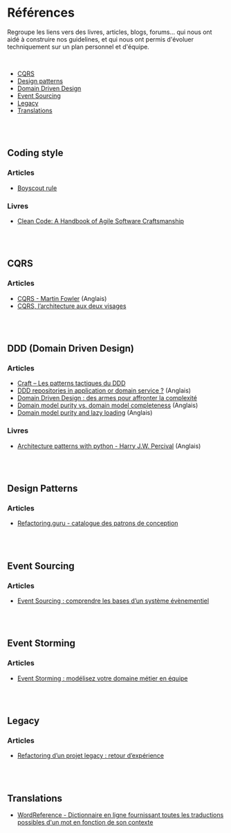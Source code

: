 # Références

Regroupe les liens vers des livres, articles, blogs, forums... qui nous ont aidé à construire nos guidelines,
et qui nous ont permis d'évoluer techniquement sur un plan personnel et d'équipe.

<br/>

- [CQRS](#cqrs)
- [Design patterns](#design-patterns)
- [Domain Driven Design](#ddd-domain-driven-design)
- [Event Sourcing](#event-sourcing)
- [Legacy](#legacy)
- [Translations](#translations)


<br/><br/>

## Coding style
### Articles
- [Boyscout rule](https://www.matheus.ro/2017/12/11/clean-code-boy-scout-rule/)

### Livres
- [Clean Code: A Handbook of Agile Software Craftsmanship](https://www.amazon.com/Clean-Code-Handbook-Software-Craftsmanship-ebook/dp/B001GSTOAM)

<br/><br/>

## CQRS
### Articles
- [CQRS - Martin Fowler](https://martinfowler.com/bliki/CQRS.html) (Anglais)
- [CQRS, l’architecture aux deux visages](https://blog.octo.com/cqrs-larchitecture-aux-deux-visages-partie-1/)

<br/><br/>

## DDD (Domain Driven Design)
### Articles
- [Craft – Les patterns tactiques du DDD](https://blog.engineering.publicissapient.fr/2018/06/25/craft-les-patterns-tactiques-du-ddd/)
- [DDD repositories in application or domain service ?](https://softwareengineering.stackexchange.com/questions/330428/ddd-repositories-in-application-or-domain-service) (Anglais)
- [Domain Driven Design : des armes pour affronter la complexité](https://blog.octo.com/domain-driven-design-des-armes-pour-affronter-la-complexite/)
- [Domain model purity vs. domain model completeness](https://enterprisecraftsmanship.com/posts/domain-model-purity-completeness/) (Anglais)
- [Domain model purity and lazy loading](https://enterprisecraftsmanship.com/posts/domain-model-purity-lazy-loading/) (Anglais)
### Livres
- [Architecture patterns with python - Harry J.W. Percival](https://www.amazon.fr/Architecture-Patterns-Python-Domain-Driven-Microservices-ebook/dp/B085KB31X3) (Anglais)

<br/><br/>

## Design Patterns
### Articles
- [Refactoring.guru - catalogue des patrons de conception](https://refactoring.guru/fr/design-patterns/catalog)

<br/><br/>

## Event Sourcing
### Articles
- [Event Sourcing : comprendre les bases d’un système évènementiel](https://blog.engineering.publicissapient.fr/2017/01/16/event-sourcing-comprendre-les-bases-dun-systeme-evenementiel/)

<br/><br/>

## Event Storming
### Articles
- [Event Storming : modélisez votre domaine métier en équipe](https://cleandojo.com/2019/06/event-storming-modelisez-votre-domaine-metier-en-equipe/)

<br/><br/>
 
## Legacy
### Articles
- [Refactoring d’un projet legacy : retour d’expérience](https://www.invivoo.com/refactoring-dun-projet-legacy/)

<br/><br/>

## Translations
- [WordReference - Dictionnaire en ligne fournissant toutes les traductions possibles d'un mot en fonction de son contexte](https://www.wordreference.com/fr/)
